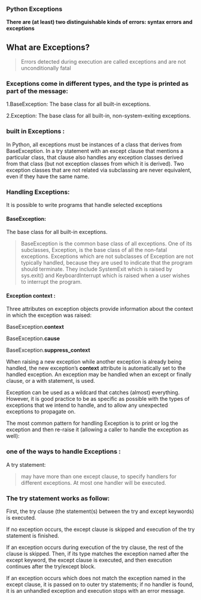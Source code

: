 ### Python Exceptions 
**There are (at least) two distinguishable kinds of errors: syntax errors and exceptions**
## What are Exceptions? 
> Errors detected during execution are called exceptions and are not unconditionally fatal

### Exceptions come in different types, and the type is printed as part of the message:

1.BaseException: The base class for all built-in exceptions.

2.Exception: The base class for all built-in, non-system-exiting exceptions.

### built in Exceptions :
In Python, all exceptions must be instances of a class that derives from BaseException. In a try statement with an except clause that mentions a particular class, that clause also handles any exception classes derived from that class (but not exception classes from which it is derived). Two exception classes that are not related via subclassing are never equivalent, even if they have the same name.

### Handling Exceptions: 
It is possible to write programs that handle selected exceptions


#### BaseException:
The base class for all built-in exceptions.
> BaseException is the common base class of all exceptions. One of its subclasses, Exception, is the base class of all the non-fatal exceptions. Exceptions which are not subclasses of Exception are not typically handled, because they are used to indicate that the program should terminate. They include SystemExit which is raised by sys.exit() and KeyboardInterrupt which is raised when a user wishes to interrupt the program.

#### Exception context :
Three attributes on exception objects provide information about the context in which the exception was raised:

BaseException.__context__

BaseException.__cause__

BaseException.__suppress_context__

When raising a new exception while another exception is already being handled, the new exception’s __context__ attribute is automatically set to the handled exception. An exception may be handled when an except or finally clause, or a with statement, is used.

Exception can be used as a wildcard that catches (almost) everything. However, it is good practice to be as specific as possible with the types of exceptions that we intend to handle, and to allow any unexpected exceptions to propagate on.

The most common pattern for handling Exception is to print or log the exception and then re-raise it (allowing a caller to handle the exception as well):

### one of the ways to handle Exceptions : 

A try statement:
> may have more than one except clause, to specify handlers for different exceptions. At most one handler will be executed.

### The try statement works as follow:

First, the try clause (the statement(s) between the try and except keywords) is executed.

If no exception occurs, the except clause is skipped and execution of the try statement is finished.

If an exception occurs during execution of the try clause, the rest of the clause is skipped. Then, if its type matches the exception named after the except keyword, the except clause is executed, and then execution continues after the try/except block.

If an exception occurs which does not match the exception named in the except clause, it is passed on to outer try statements; if no handler is found, it is an unhandled exception and execution stops with an error message.